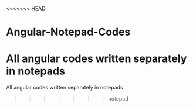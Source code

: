 <<<<<<< HEAD
# Angular-Notepad-Codes
All angular codes written separately in notepads
=======
All angular codes written separately in notepads
>>>>>>> notepad
